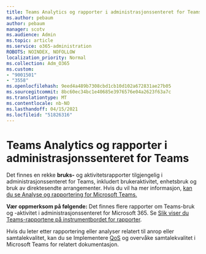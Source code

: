 ```yaml
---
title: Teams Analytics og rapporter i administrasjonssenteret for Teams
ms.author: pebaum
author: pebaum
manager: scotv
ms.audience: Admin
ms.topic: article
ms.service: o365-administration
ROBOTS: NOINDEX, NOFOLLOW
localization_priority: Normal
ms.collection: Adm_O365
ms.custom:
- "9001501"
- "3558"
ms.openlocfilehash: 9eed4a489b7308cbd1cb10d102a672831ae27b05
ms.sourcegitcommit: 8bc60ec34bc1e40685e3976576e04a2623f63a7c
ms.translationtype: MT
ms.contentlocale: nb-NO
ms.lasthandoff: 04/15/2021
ms.locfileid: "51826316"
---
```

# <a name="teams-analytics-and-reports-in-the-teams-admin-center"></a>Teams Analytics og rapporter i administrasjonssenteret for Teams

Det finnes en rekke **bruks-** og aktivitetsrapporter tilgjengelig i administrasjonssenteret for Teams, inkludert brukeraktivitet, enhetsbruk og bruk av direktesendte arrangementer. Hvis du vil ha mer informasjon, [kan du se Analyse og rapportering for Microsoft Teams.](https://docs.microsoft.com/microsoftteams/teams-analytics-and-reports/teams-reporting-reference)

**Vær oppmerksom på følgende:** Det finnes flere rapporter om Teams-bruk og -aktivitet i administrasjonssenteret for Microsoft 365. Se [Slik viser du Teams-rapportene på instrumentbordet for rapporter](https://docs.microsoft.com/microsoftteams/teams-activity-reports#how-to-view-the-teams-reports-in-the-reports-dashboard).

Hvis du leter etter rapportering eller  analyser relatert til anrop eller samtalekvalitet, kan du se Implementere [QoS](https://docs.microsoft.com/microsoftteams/monitor-call-quality-qos) og overvåke samtalekvalitet i Microsoft Teams for relatert dokumentasjon.


